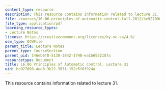 ```yaml
---
content_type: resource
description: This resource contains information related to lecture 31.
file: /courses/16-06-principles-of-automatic-control-fall-2012/be9270904ee03b223531152e5f8f924a_MIT16_06F12_Lecture_31.pdf
file_type: application/pdf
learning_resource_types:
- Lecture Notes
license: https://creativecommons.org/licenses/by-nc-sa/4.0/
ocw_type: OCWFile
parent_title: Lecture Notes
parent_type: CourseSection
parent_uid: 146eb6f8-5138-3842-1748-ea1b6952187a
resourcetype: Document
title: 16.06 Principles of Automatic Control, Lecture 31
uid: be927090-4ee0-3b22-3531-152e5f8f924a
---
```

This resource contains information related to lecture 31.